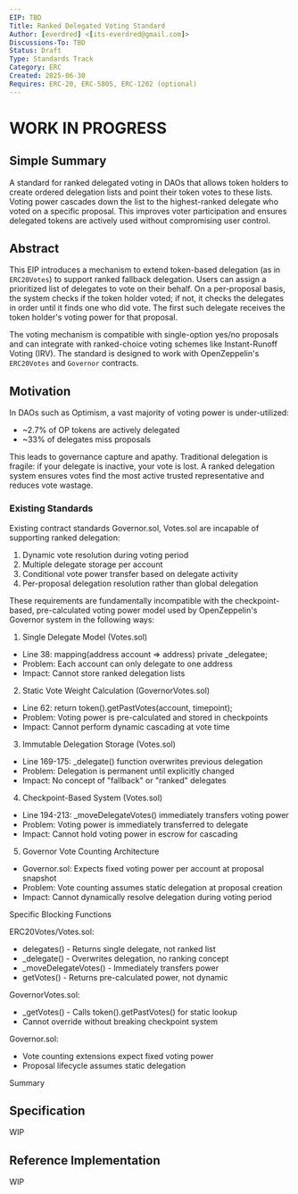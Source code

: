```yaml
---
EIP: TBD
Title: Ranked Delegated Voting Standard
Author: [everdred] <[its-everdred@gmail.com]>
Discussions-To: TBD
Status: Draft
Type: Standards Track
Category: ERC
Created: 2025-06-30
Requires: ERC-20, ERC-5805, ERC-1202 (optional)
---
```


# WORK IN PROGRESS

## Simple Summary

A standard for ranked delegated voting in DAOs that allows token holders to create ordered delegation lists and point their token votes to these lists. Voting power cascades down the list to the highest-ranked delegate who voted on a specific proposal. This improves voter participation and ensures delegated tokens are actively used without compromising user control.

## Abstract

This EIP introduces a mechanism to extend token-based delegation (as in `ERC20Votes`) to support ranked fallback delegation. Users can assign a prioritized list of delegates to vote on their behalf. On a per-proposal basis, the system checks if the token holder voted; if not, it checks the delegates in order until it finds one who did vote. The first such delegate receives the token holder's voting power for that proposal.

The voting mechanism is compatible with single-option yes/no proposals and can integrate with ranked-choice voting schemes like Instant-Runoff Voting (IRV). The standard is designed to work with OpenZeppelin's `ERC20Votes` and `Governor` contracts.

## Motivation

In DAOs such as Optimism, a vast majority of voting power is under-utilized:

- ~2.7% of OP tokens are actively delegated
- ~33% of delegates miss proposals

This leads to governance capture and apathy. Traditional delegation is fragile: if your delegate is inactive, your vote is lost. A ranked delegation system ensures votes find the most active trusted representative and reduces vote wastage.

### Existing Standards

Existing contract standards Governor.sol, Votes.sol are incapable of supporting ranked delegation:

1. Dynamic vote resolution during voting period
2. Multiple delegate storage per account
3. Conditional vote power transfer based on delegate activity
4. Per-proposal delegation resolution rather than global delegation

These requirements are fundamentally incompatible with the
checkpoint-based, pre-calculated voting power model used by
OpenZeppelin's Governor system in the following ways:

1. Single Delegate Model (Votes.sol)

- Line 38: mapping(address account => address) private \_delegatee;
- Problem: Each account can only delegate to one address
- Impact: Cannot store ranked delegation lists

2. Static Vote Weight Calculation (GovernorVotes.sol)

- Line 62: return token().getPastVotes(account, timepoint);
- Problem: Voting power is pre-calculated and stored in checkpoints
- Impact: Cannot perform dynamic cascading at vote time

3. Immutable Delegation Storage (Votes.sol)

- Line 169-175: \_delegate() function overwrites previous delegation
- Problem: Delegation is permanent until explicitly changed
- Impact: No concept of "fallback" or "ranked" delegates

4. Checkpoint-Based System (Votes.sol)

- Line 194-213: \_moveDelegateVotes() immediately transfers voting
  power
- Problem: Voting power is immediately transferred to delegate
- Impact: Cannot hold voting power in escrow for cascading

5. Governor Vote Counting Architecture

- Governor.sol: Expects fixed voting power per account at proposal
  snapshot
- Problem: Vote counting assumes static delegation at proposal
  creation
- Impact: Cannot dynamically resolve delegation during voting
  period

Specific Blocking Functions

ERC20Votes/Votes.sol:

- delegates() - Returns single delegate, not ranked list
- \_delegate() - Overwrites delegation, no ranking concept
- \_moveDelegateVotes() - Immediately transfers power
- getVotes() - Returns pre-calculated power, not dynamic

GovernorVotes.sol:

- \_getVotes() - Calls token().getPastVotes() for static lookup
- Cannot override without breaking checkpoint system

Governor.sol:

- Vote counting extensions expect fixed voting power
- Proposal lifecycle assumes static delegation

Summary

## Specification

WIP

## Reference Implementation

WIP
